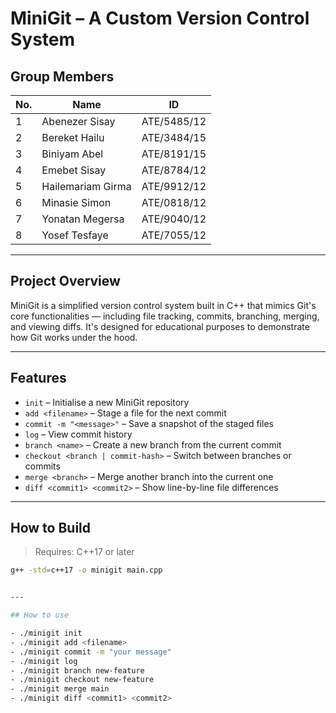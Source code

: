 # MiniGit – A Custom Version Control System

## Group Members

| No. | Name                | ID            |
|-----|---------------------|----------------|
| 1   | Abenezer Sisay      | ATE/5485/12    |
| 2   | Bereket Hailu       | ATE/3484/15    |
| 3   | Biniyam Abel        | ATE/8191/15    |
| 4   | Emebet Sisay        | ATE/8784/12    |
| 5   | Hailemariam Girma   | ATE/9912/12    |
| 6   | Minasie Simon       | ATE/0818/12    |
| 7   | Yonatan Megersa     | ATE/9040/12    |
| 8   | Yosef Tesfaye       | ATE/7055/12    |

---

## Project Overview

MiniGit is a simplified version control system built in C++ that mimics Git's core functionalities — including file tracking, commits, branching, merging, and viewing diffs. It's designed for educational purposes to demonstrate how Git works under the hood.

---

## Features

- `init` – Initialise a new MiniGit repository
- `add <filename>` – Stage a file for the next commit
- `commit -m "<message>"` – Save a snapshot of the staged files
- `log` – View commit history
- `branch <name>` – Create a new branch from the current commit
- `checkout <branch | commit-hash>` – Switch between branches or commits
- `merge <branch>` – Merge another branch into the current one
- `diff <commit1> <commit2>` – Show line-by-line file differences

---

## How to Build

> Requires: C++17 or later

```bash
g++ -std=c++17 -o minigit main.cpp


---

## How to use

- ./minigit init
- ./minigit add <filename>
- ./minigit commit -m "your message"
- ./minigit log
- ./minigit branch new-feature
- ./minigit checkout new-feature
- ./minigit merge main
- ./minigit diff <commit1> <commit2>
